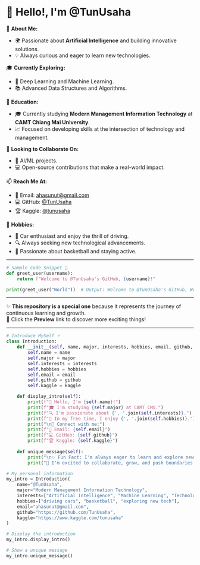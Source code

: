 # 👋 Hello!, I'm @TunUsaha

🎯 **About Me:**  
- 🌍 Passionate about **Artificial Intelligence** and building innovative solutions.  
- 💡 Always curious and eager to learn new technologies.  

🎓 **Currently Exploring:**  
- 🧠 Deep Learning and Machine Learning.  
- 📚 Advanced Data Structures and Algorithms.  

🏫 **Education:**  
- 🎓 Currently studying **Modern Management Information Technology** at **CAMT Chiang Mai University**.  
- 📈 Focused on developing skills at the intersection of technology and management.

🤝 **Looking to Collaborate On:**  
- 🤖 AI/ML projects.  
- 💻 Open-source contributions that make a real-world impact.  

📫 **Reach Me At:**  
- 📧 Email: [ahasunut@gmail.com](mailto:ahasunut@gmail.com)  
- 💻 GitHub: [@TunUsaha](https://github.com/TunUsaha)  
- 🏆 Kaggle: [@tunusaha](https://www.kaggle.com/tunusaha)  

🎨 **Hobbies:**  
- 🚗 Car enthusiast and enjoy the thrill of driving.  
- 🔍 Always seeking new technological advancements.  
- 🏀 Passionate about basketball and staying active.  

---

```python
# Sample Code Snippet 🎉
def greet_user(username):
    return f"Welcome to @TunUsaha's GitHub, {username}!"

print(greet_user("World"))  # Output: Welcome to @TunUsaha's GitHub, World!
```

---

✨ **This repository is a special one** because it represents the journey of continuous learning and growth.  
🌟 Click the **Preview** link to discover more exciting things!  

---

```python
# Introduce MySelf ⚡
class Introduction:
    def __init__(self, name, major, interests, hobbies, email, github, kaggle):
        self.name = name
        self.major = major
        self.interests = interests
        self.hobbies = hobbies
        self.email = email
        self.github = github
        self.kaggle = kaggle

    def display_intro(self):
        print(f"👋 Hello, I'm {self.name}!")
        print(f"🎓 I'm studying {self.major} at CAMT CMU.")
        print(f"🔍 I'm passionate about {', '.join(self.interests)}.")
        print(f"🎨 In my free time, I enjoy {', '.join(self.hobbies)}.")
        print("\n🔗 Connect with me:")
        print(f"📧 Email: {self.email}")
        print(f"💻 GitHub: {self.github}")
        print(f"🏆 Kaggle: {self.kaggle}")
        
    def unique_message(self):
        print("\n✨ Fun Fact: I'm always eager to learn and explore new frontiers of technology! ✨")
        print("💪 I'm excited to collaborate, grow, and push boundaries in the world of AI and beyond!")

# My personal information
my_intro = Introduction(
    name="@TunUsaha",
    major="Modern Management Information Technology",
    interests=["Artificial Intelligence", "Machine Learning", "Technology Innovation"],
    hobbies=["driving cars", "basketball", "exploring new tech"],
    email="ahasunut@gmail.com",
    github="https://github.com/TunUsaha",
    kaggle="https://www.kaggle.com/tunusaha"
)

# Display the introduction
my_intro.display_intro()

# Show a unique message
my_intro.unique_message()
